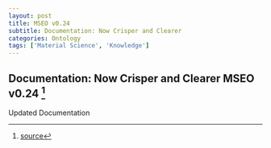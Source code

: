 ```yaml
---
layout: post
title: MSEO v0.24
subtitle: Documentation: Now Crisper and Clearer
categories: Ontology
tags: ['Material Science', 'Knowledge']
---
```


## Documentation: Now Crisper and Clearer MSEO v0.24 [^fn1]

Updated Documentation

[^fn1]: [source](https://github.com/Mat-O-Lab/MSEO/compare/v0.23...v0.24)